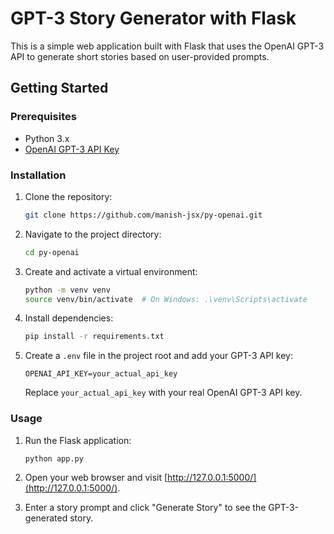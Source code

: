 
# GPT-3 Story Generator with Flask

This is a simple web application built with Flask that uses the OpenAI GPT-3 API to generate short stories based on user-provided prompts.

## Getting Started

### Prerequisites

- Python 3.x
- [OpenAI GPT-3 API Key](https://beta.openai.com/signup/)

### Installation

1. Clone the repository:

   ```bash
   git clone https://github.com/manish-jsx/py-openai.git
   ```

2. Navigate to the project directory:

   ```bash
   cd py-openai
   ```

3. Create and activate a virtual environment:

   ```bash
   python -m venv venv
   source venv/bin/activate  # On Windows: .\venv\Scripts\activate
   ```

4. Install dependencies:

   ```bash
   pip install -r requirements.txt
   ```

5. Create a `.env` file in the project root and add your GPT-3 API key:

   ```env
   OPENAI_API_KEY=your_actual_api_key
   ```

   Replace `your_actual_api_key` with your real OpenAI GPT-3 API key.

### Usage

1. Run the Flask application:

   ```bash
   python app.py
   ```

2. Open your web browser and visit [http://127.0.0.1:5000/](http://127.0.0.1:5000/).

3. Enter a story prompt and click "Generate Story" to see the GPT-3-generated story.

